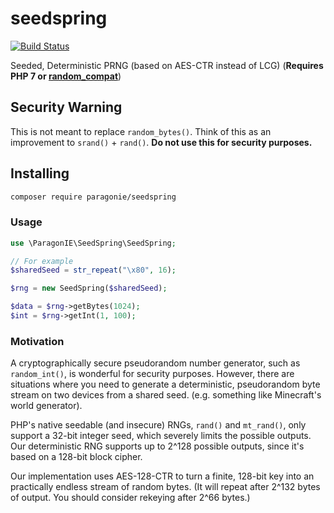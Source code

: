 # seedspring

[![Build Status](https://travis-ci.org/paragonie/seedspring.svg?branch=master)](https://travis-ci.org/paragonie/seedspring)

Seeded, Deterministic PRNG (based on AES-CTR instead of LCG) (**Requires PHP 7 or [random_compat](https://github.com/paragonie/random_compat)**)

## Security Warning

This is not meant to replace `random_bytes()`. Think of this as an improvement
to `srand()` + `rand()`. **Do not use this for security purposes.**

## Installing

```sh
composer require paragonie/seedspring
```

### Usage

```php
use \ParagonIE\SeedSpring\SeedSpring;

// For example
$sharedSeed = str_repeat("\x80", 16);

$rng = new SeedSpring($sharedSeed);

$data = $rng->getBytes(1024);
$int = $rng->getInt(1, 100);
```

### Motivation

A cryptographically secure pseudorandom number generator, such as `random_int()`,
is wonderful for security purposes. However, there are situations where you need
to generate a deterministic, pseudorandom byte stream on two devices from a
shared seed. (e.g. something like Minecraft's world generator).

PHP's native seedable (and insecure) RNGs, `rand()` and `mt_rand()`, only 
support a 32-bit integer seed, which severely limits the possible outputs. Our
deterministic RNG supports up to 2^128 possible outputs, since it's based on a
128-bit block cipher.

Our implementation uses AES-128-CTR to turn a finite, 128-bit key into an
practically endless stream of random bytes. (It will repeat after 2^132 bytes of
output. You should consider rekeying after 2^66 bytes.)
